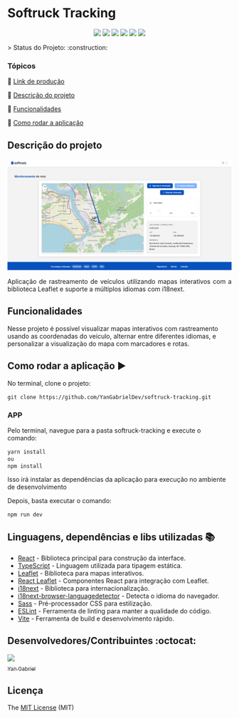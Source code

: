 <h1>Softruck Tracking</h1>

<p align="center">
  <img src="https://img.shields.io/static/v1?label=react&message=lib&color=00BEF5&style=for-the-badge&logo=REACT"/>
  <img src="https://img.shields.io/static/v1?label=Vite&message=Runtime%20Built&color=9467FE&style=for-the-badge&logo=vite"/>
  <img src="https://img.shields.io/static/v1?label=TypeScript&message=Language&color=3178C6&style=for-the-badge&logo=typescript"/>
  <img src="http://img.shields.io/static/v1?label=STATUS&message=EM%20DESENVOLVIMENTO&color=ORANGE&style=for-the-badge"/>
  <img src="http://img.shields.io/static/v1?label=License&message=MIT&color=green&style=for-the-badge"/>
  <img src="https://img.shields.io/badge/Leaflet-199900?style=for-the-badge&logo=leaflet&logoColor=white"/>
</p>
> Status do Projeto: :construction:

### Tópicos

:small_blue_diamond: [Link de produção](https://softruck-tracking.vercel.app)

:small_blue_diamond: [Descrição do projeto](#descrição-do-projeto)

:small_blue_diamond: [Funcionalidades](#funcionalidades)

:small_blue_diamond: [Como rodar a aplicação](#como-rodar-a-aplicação-arrow_forward)

## Descrição do projeto

![home](public/home.png)

<p align="justify">
  Aplicação de rastreamento de veículos utilizando mapas interativos com a biblioteca Leaflet e suporte a múltiplos idiomas com i18next.
</p>

## Funcionalidades

<p>
  Nesse projeto é possível visualizar mapas interativos com rastreamento usando as coordenadas do veiculo, alternar entre diferentes idiomas, e personalizar a visualização do mapa com marcadores e rotas.
</p>

## Como rodar a aplicação :arrow_forward:

No terminal, clone o projeto:

```
git clone https://github.com/YanGabrielDev/softruck-tracking.git
```

### APP

Pelo terminal, navegue para a pasta softruck-tracking e execute o comando:

```
yarn install
ou
npm install
```

Isso irá instalar as dependências da aplicação para execução no ambiente de desenvolvimento

Depois, basta executar o comando:

```
npm run dev
```

## Linguagens, dependências e libs utilizadas :books:

- [React](https://react.dev/) - Biblioteca principal para construção da interface.
- [TypeScript](https://www.typescriptlang.org/) - Linguagem utilizada para tipagem estática.
- [Leaflet](https://leafletjs.com/) - Biblioteca para mapas interativos.
- [React Leaflet](https://react-leaflet.js.org/) - Componentes React para integração com Leaflet.
- [i18next](https://www.i18next.com/) - Biblioteca para internacionalização.
- [i18next-browser-languagedetector](https://github.com/i18next/i18next-browser-languageDetector) - Detecta o idioma do navegador.
- [Sass](https://sass-lang.com/) - Pré-processador CSS para estilização.
- [ESLint](https://eslint.org/) - Ferramenta de linting para manter a qualidade do código.
- [Vite](https://vitejs.dev/) - Ferramenta de build e desenvolvimento rápido.

## Desenvolvedores/Contribuintes :octocat:

[<img src="https://avatars.githubusercontent.com/u/99893016?s=400&u=82762e9fe11c520237aaa030b34e74957ee6c97b&v=4" width=115><br><sub>Yan Gabriel</sub>](https://github.com/YanGabrielDev)

## Licença

The [MIT License]() (MIT)
